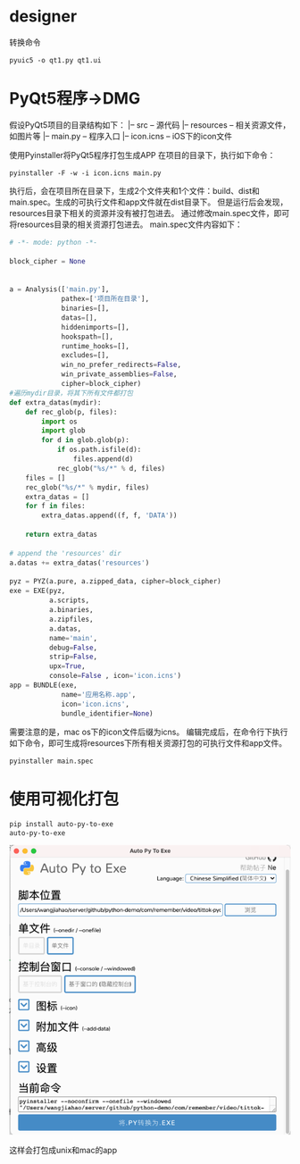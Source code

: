# designer

转换命令
```shell
pyuic5 -o qt1.py qt1.ui
```




# PyQt5程序->DMG

假设PyQt5项目的目录结构如下： 
|– src – 源代码 
|– resources – 相关资源文件，如图片等 
|– main.py – 程序入口 
|– icon.icns – iOS下的icon文件


使用Pyinstaller将PyQt5程序打包生成APP
在项目的目录下，执行如下命令：
```shell
pyinstaller -F -w -i icon.icns main.py
```

执行后，会在项目所在目录下，生成2个文件夹和1个文件：build、dist和main.spec。生成的可执行文件和app文件就在dist目录下。 
但是运行后会发现，resources目录下相关的资源并没有被打包进去。 
通过修改main.spec文件，即可将resources目录的相关资源打包进去。 
main.spec文件内容如下：

```python
# -*- mode: python -*-

block_cipher = None


a = Analysis(['main.py'],
             pathex=['项目所在目录'],
             binaries=[],
             datas=[],
             hiddenimports=[],
             hookspath=[],
             runtime_hooks=[],
             excludes=[],
             win_no_prefer_redirects=False,
             win_private_assemblies=False,
             cipher=block_cipher)
#遍历mydir目录，将其下所有文件都打包
def extra_datas(mydir):
    def rec_glob(p, files):
        import os
        import glob
        for d in glob.glob(p):
            if os.path.isfile(d):
                files.append(d)
            rec_glob("%s/*" % d, files)
    files = []
    rec_glob("%s/*" % mydir, files)
    extra_datas = []
    for f in files:
        extra_datas.append((f, f, 'DATA'))

    return extra_datas

# append the 'resources' dir
a.datas += extra_datas('resources')

pyz = PYZ(a.pure, a.zipped_data, cipher=block_cipher)
exe = EXE(pyz,
          a.scripts,
          a.binaries,
          a.zipfiles,
          a.datas,
          name='main',
          debug=False,
          strip=False,
          upx=True,
          console=False , icon='icon.icns')
app = BUNDLE(exe,
             name='应用名称.app',
             icon='icon.icns',
             bundle_identifier=None)
```

需要注意的是，mac os下的icon文件后缀为icns。 
编辑完成后，在命令行下执行如下命令，即可生成将resources下所有相关资源打包的可执行文件和app文件。

```shell
pyinstaller main.spec
```


# 使用可视化打包
```shell
pip install auto-py-to-exe
auto-py-to-exe
```

![img.png](img.png)


这样会打包成unix和mac的app



